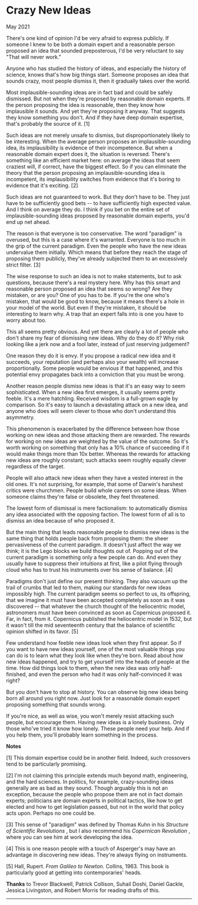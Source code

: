 # Crazy New Ideas
  
  
  
  
May 2021  
  
There's one kind of opinion I'd be very afraid to express publicly. If someone
I knew to be both a domain expert and a reasonable person proposed an idea
that sounded preposterous, I'd be very reluctant to say "That will never
work."  
  
Anyone who has studied the history of ideas, and especially the history of
science, knows that's how big things start. Someone proposes an idea that
sounds crazy, most people dismiss it, then it gradually takes over the world.  
  
Most implausible-sounding ideas are in fact bad and could be safely dismissed.
But not when they're proposed by reasonable domain experts. If the person
proposing the idea is reasonable, then they know how implausible it sounds.
And yet they're proposing it anyway. That suggests they know something you
don't. And if they have deep domain expertise, that's probably the source of
it. [1]  
  
Such ideas are not merely unsafe to dismiss, but disproportionately likely to
be interesting. When the average person proposes an implausible-sounding idea,
its implausibility is evidence of their incompetence. But when a reasonable
domain expert does it, the situation is reversed. There's something like an
efficient market here: on average the ideas that seem craziest will, if
correct, have the biggest effect. So if you can eliminate the theory that the
person proposing an implausible-sounding idea is incompetent, its
implausibility switches from evidence that it's boring to evidence that it's
exciting. [2]  
  
Such ideas are not guaranteed to work. But they don't have to be. They just
have to be sufficiently good bets -- to have sufficiently high expected value.
And I think on average they do. I think if you bet on the entire set of
implausible-sounding ideas proposed by reasonable domain experts, you'd end up
net ahead.  
  
The reason is that everyone is too conservative. The word "paradigm" is
overused, but this is a case where it's warranted. Everyone is too much in the
grip of the current paradigm. Even the people who have the new ideas
undervalue them initially. Which means that before they reach the stage of
proposing them publicly, they've already subjected them to an excessively
strict filter. [3]  
  
The wise response to such an idea is not to make statements, but to ask
questions, because there's a real mystery here. Why has this smart and
reasonable person proposed an idea that seems so wrong? Are they mistaken, or
are you? One of you has to be. If you're the one who's mistaken, that would be
good to know, because it means there's a hole in your model of the world. But
even if they're mistaken, it should be interesting to learn why. A trap that
an expert falls into is one you have to worry about too.  
  
This all seems pretty obvious. And yet there are clearly a lot of people who
don't share my fear of dismissing new ideas. Why do they do it? Why risk
looking like a jerk now and a fool later, instead of just reserving judgement?  
  
One reason they do it is envy. If you propose a radical new idea and it
succeeds, your reputation (and perhaps also your wealth) will increase
proportionally. Some people would be envious if that happened, and this
potential envy propagates back into a conviction that you must be wrong.  
  
Another reason people dismiss new ideas is that it's an easy way to seem
sophisticated. When a new idea first emerges, it usually seems pretty feeble.
It's a mere hatchling. Received wisdom is a full-grown eagle by comparison. So
it's easy to launch a devastating attack on a new idea, and anyone who does
will seem clever to those who don't understand this asymmetry.  
  
This phenomenon is exacerbated by the difference between how those working on
new ideas and those attacking them are rewarded. The rewards for working on
new ideas are weighted by the value of the outcome. So it's worth working on
something that only has a 10% chance of succeeding if it would make things
more than 10x better. Whereas the rewards for attacking new ideas are roughly
constant; such attacks seem roughly equally clever regardless of the target.  
  
People will also attack new ideas when they have a vested interest in the old
ones. It's not surprising, for example, that some of Darwin's harshest critics
were churchmen. People build whole careers on some ideas. When someone claims
they're false or obsolete, they feel threatened.  
  
The lowest form of dismissal is mere factionalism: to automatically dismiss
any idea associated with the opposing faction. The lowest form of all is to
dismiss an idea because of who proposed it.  
  
But the main thing that leads reasonable people to dismiss new ideas is the
same thing that holds people back from proposing them: the sheer pervasiveness
of the current paradigm. It doesn't just affect the way we think; it is the
Lego blocks we build thoughts out of. Popping out of the current paradigm is
something only a few people can do. And even they usually have to suppress
their intuitions at first, like a pilot flying through cloud who has to trust
his instruments over his sense of balance. [4]  
  
Paradigms don't just define our present thinking. They also vacuum up the
trail of crumbs that led to them, making our standards for new ideas
impossibly high. The current paradigm seems so perfect to us, its offspring,
that we imagine it must have been accepted completely as soon as it was
discovered -- that whatever the church thought of the heliocentric model,
astronomers must have been convinced as soon as Copernicus proposed it. Far,
in fact, from it. Copernicus published the heliocentric model in 1532, but it
wasn't till the mid seventeenth century that the balance of scientific opinion
shifted in its favor. [5]  
  
Few understand how feeble new ideas look when they first appear. So if you
want to have new ideas yourself, one of the most valuable things you can do is
to learn what they look like when they're born. Read about how new ideas
happened, and try to get yourself into the heads of people at the time. How
did things look to them, when the new idea was only half-finished, and even
the person who had it was only half-convinced it was right?  
  
But you don't have to stop at history. You can observe big new ideas being
born all around you right now. Just look for a reasonable domain expert
proposing something that sounds wrong.  
  
If you're nice, as well as wise, you won't merely resist attacking such
people, but encourage them. Having new ideas is a lonely business. Only those
who've tried it know how lonely. These people need your help. And if you help
them, you'll probably learn something in the process.  
  
  
  
  
  
  
  
  
  
 **Notes**  
  
[1] This domain expertise could be in another field. Indeed, such crossovers
tend to be particularly promising.  
  
[2] I'm not claiming this principle extends much beyond math, engineering, and
the hard sciences. In politics, for example, crazy-sounding ideas generally
are as bad as they sound. Though arguably this is not an exception, because
the people who propose them are not in fact domain experts; politicians are
domain experts in political tactics, like how to get elected and how to get
legislation passed, but not in the world that policy acts upon. Perhaps no one
could be.  
  
[3] This sense of "paradigm" was defined by Thomas Kuhn in his _Structure of
Scientific Revolutions_ , but I also recommend his _Copernican Revolution_ ,
where you can see him at work developing the idea.  
  
[4] This is one reason people with a touch of Asperger's may have an advantage
in discovering new ideas. They're always flying on instruments.  
  
[5] Hall, Rupert. _From Galileo to Newton._ Collins, 1963. This book is
particularly good at getting into contemporaries' heads.  
  
  
  
 **Thanks** to Trevor Blackwell, Patrick Collison, Suhail Doshi, Daniel
Gackle, Jessica Livingston, and Robert Morris for reading drafts of this.  
  
  
  
  

* * *

